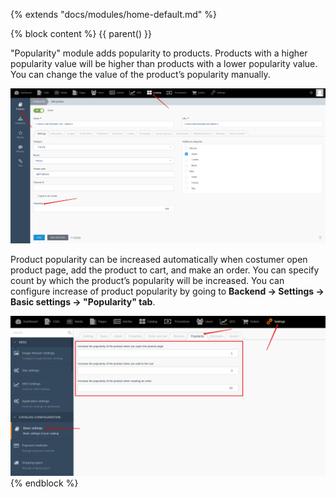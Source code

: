 {% extends "docs/modules/home-default.md" %}

{% block content %}
{{ parent() }}

"Popularity" module adds popularity to products.
Products with a higher popularity value will be higher than products with a lower popularity value.
You can change the value of the product’s popularity manually.

![](./../../assets/images/backend-product-6.png)

Product popularity can be increased automatically when costumer open product page, add the product to cart, and make an order.
You can specify count by which the product’s popularity will be increased.
You can configure increase of product popularity by going to **Backend -> Settings -> Basic settings -> "Popularity" tab**.

![](./../../assets/images/backend-settings-12.png)
{% endblock %}
